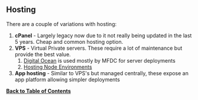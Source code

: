 Hosting
-------
There are a couple of variations with hosting:

1. **cPanel** - Largely legacy now due to it not really being updated in the last 5 years. Cheap and common hosting option.
2. **VPS** - Virtual Private servers. These require a lot of maintenance but provide the best value.
	1. [Digital Ocean](do.md) is used mostly by MFDC for server deployments
	2. [Hosting Node Environments](node.md)
3. **App hosting** - Similar to VPS's but managed centrally, these expose an app platform allowing simpler deployments



**[Back to Table of Contents](../README.md)**
